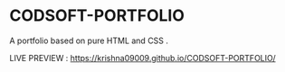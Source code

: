# CODSOFT-PORTFOLIO
A portfolio based on pure HTML and CSS .

LIVE PREVIEW : https://krishna09009.github.io/CODSOFT-PORTFOLIO/
